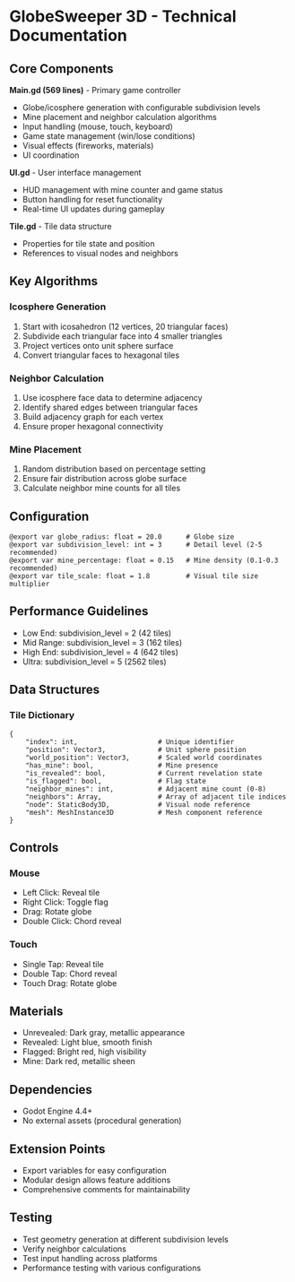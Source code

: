 # GlobeSweeper 3D - Technical Documentation

## Core Components

**Main.gd (569 lines)** - Primary game controller

- Globe/icosphere generation with configurable subdivision levels
- Mine placement and neighbor calculation algorithms
- Input handling (mouse, touch, keyboard)
- Game state management (win/lose conditions)
- Visual effects (fireworks, materials)
- UI coordination

**UI.gd** - User interface management

- HUD management with mine counter and game status
- Button handling for reset functionality
- Real-time UI updates during gameplay

**Tile.gd** - Tile data structure

- Properties for tile state and position
- References to visual nodes and neighbors

## Key Algorithms

### Icosphere Generation

1. Start with icosahedron (12 vertices, 20 triangular faces)
2. Subdivide each triangular face into 4 smaller triangles
3. Project vertices onto unit sphere surface
4. Convert triangular faces to hexagonal tiles

### Neighbor Calculation

1. Use icosphere face data to determine adjacency
2. Identify shared edges between triangular faces
3. Build adjacency graph for each vertex
4. Ensure proper hexagonal connectivity

### Mine Placement

1. Random distribution based on percentage setting
2. Ensure fair distribution across globe surface
3. Calculate neighbor mine counts for all tiles

## Configuration

```gdscript
@export var globe_radius: float = 20.0      # Globe size
@export var subdivision_level: int = 3      # Detail level (2-5 recommended)
@export var mine_percentage: float = 0.15   # Mine density (0.1-0.3 recommended)
@export var tile_scale: float = 1.8         # Visual tile size multiplier
```

## Performance Guidelines

- Low End: subdivision_level = 2 (42 tiles)
- Mid Range: subdivision_level = 3 (162 tiles)
- High End: subdivision_level = 4 (642 tiles)
- Ultra: subdivision_level = 5 (2562 tiles)

## Data Structures

### Tile Dictionary

```gdscript
{
    "index": int,                    # Unique identifier
    "position": Vector3,             # Unit sphere position
    "world_position": Vector3,       # Scaled world coordinates
    "has_mine": bool,                # Mine presence
    "is_revealed": bool,             # Current revelation state
    "is_flagged": bool,              # Flag state
    "neighbor_mines": int,           # Adjacent mine count (0-8)
    "neighbors": Array,              # Array of adjacent tile indices
    "node": StaticBody3D,            # Visual node reference
    "mesh": MeshInstance3D           # Mesh component reference
}
```

## Controls

### Mouse

- Left Click: Reveal tile
- Right Click: Toggle flag
- Drag: Rotate globe
- Double Click: Chord reveal

### Touch

- Single Tap: Reveal tile
- Double Tap: Chord reveal
- Touch Drag: Rotate globe

## Materials

- Unrevealed: Dark gray, metallic appearance
- Revealed: Light blue, smooth finish
- Flagged: Bright red, high visibility
- Mine: Dark red, metallic sheen

## Dependencies

- Godot Engine 4.4+
- No external assets (procedural generation)

## Extension Points

- Export variables for easy configuration
- Modular design allows feature additions
- Comprehensive comments for maintainability

## Testing

- Test geometry generation at different subdivision levels
- Verify neighbor calculations
- Test input handling across platforms
- Performance testing with various configurations
